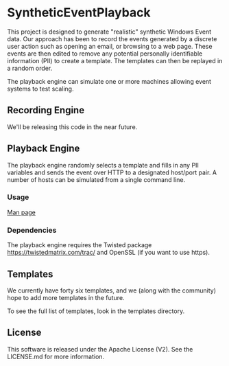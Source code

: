 # SyntheticEventPlayback

This project is designed to generate "realistic" synthetic Windows Event data.
Our approach has been to record the events generated by a discrete user action 
such as opening an email, or browsing to a web page. These events are then
edited to remove any potential personally identifiable information (PII) to
create a template. The templates can then be replayed in a random order.

The playback engine can simulate one or more machines allowing event systems
to test scaling.

## Recording Engine
We'll be releasing this code in the near future.

## Playback Engine
The playback engine randomly selects a template and fills in any PII variables
and sends the event over HTTP to a designated host/port pair. A number of hosts
can be simulated from a single command line.

### Usage
[Man page](./SyntheticPlaybackEngineManual.html)

### Dependencies
The playback engine requires the Twisted package https://twistedmatrix.com/trac/ and
OpenSSL (if you want to use https).

## Templates
We currently have forty six templates, and we (along with the community) hope to add
more templates in the future.

To see the full list of templates, look in the templates directory.

## License
This software is released under the Apache License (V2). See the LICENSE.md for
more information.